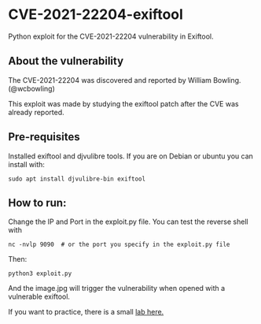 # CVE-2021-22204-exiftool
Python exploit for the CVE-2021-22204 vulnerability in Exiftool.

## About the vulnerability
The CVE-2021-22204 was discovered and reported by William Bowling. (@wcbowling)

This exploit was made by studying the exiftool patch after the CVE was already reported.

## Pre-requisites
Installed exiftool and djvulibre tools. If you are on Debian or ubuntu you can install with: 
```
sudo apt install djvulibre-bin exiftool
```

## How to run:
Change the IP and Port in the exploit.py file. You can test the reverse shell with 
```
nc -nvlp 9090  # or the port you specify in the exploit.py file
```
Then:
```
python3 exploit.py
```

And the image.jpg will trigger the vulnerability when opened with a vulnerable exiftool. 

If you want to practice, there is a small [lab here.](https://github.com/convisoappsec/CVE-2021-22204-exiftool/tree/master/lab)
